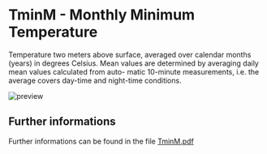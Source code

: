 # TminM - Monthly Minimum Temperature

Temperature two meters above surface, averaged over calendar months (years) in degrees 
Celsius. Mean values are determined by averaging daily mean values calculated from auto-
matic 10-minute measurements, i.e. the average covers day-time and night-time conditions. 

![preview](${base_url}/Temperature/TminM/TminM.png)

## Further informations
Further informations can be found in the file [TminM.pdf](${base_url}/Temperature/TminM/TminM.pdf)